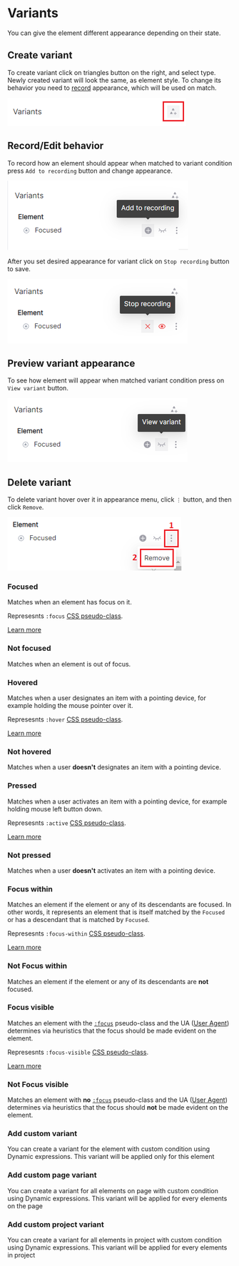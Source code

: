 # Variants

You can give the element different appearance depending on their state.

## Create variant

To create variant click on triangles button on the right, and select type. Newly created variant will look the same, as element style. To change its behavior you need to [record](ki.md#record-behavior) appearance, which will be used on match.&#x20;

![](<../.gitbook/assets/image (1).png>)

## Record/Edit behavior

To record how an element should appear when matched to variant condition press `Add to recording` button and change appearance.

<img src="../.gitbook/assets/image (7).png" alt="" data-size="original">

After you set desired appearance for variant click on `Stop recording` button to save.

&#x20;![](<../.gitbook/assets/image (9).png>)

## Preview variant appearance

To see how element will appear when matched variant condition press on `View variant` button.

![](<../.gitbook/assets/image (4).png>)



## Delete variant

To delete variant hover over it in appearance menu, click `⋮` button, and then click `Remove`.

<img src="../.gitbook/assets/image (6).png" alt="" data-size="original">

### Focused

Matches when an element has focus on it.&#x20;

Represesnts `:focus` [CSS pseudo-class](https://developer.mozilla.org/en-US/docs/Web/CSS/Pseudo-classes).&#x20;

[Learn more](https://developer.mozilla.org/en-US/docs/Web/CSS/:focus)

### Not focused

Matches when an element is out of focus.

### Hovered

Matches when a user designates an item with a pointing device, for example holding the mouse pointer over it.&#x20;

Represesnts `:hover` [CSS pseudo-class](https://developer.mozilla.org/en-US/docs/Web/CSS/Pseudo-classes).&#x20;

[Learn more](https://developer.mozilla.org/en-US/docs/Web/CSS/:hover)

### Not hovered

Matches when a user **doesn't** designates an item with a pointing device.

### Pressed

Matches when a user activates an item with a pointing device, for example holding mouse left button down.&#x20;

Represesnts `:active` [CSS pseudo-class](https://developer.mozilla.org/en-US/docs/Web/CSS/Pseudo-classes).

[Learn more](https://developer.mozilla.org/en-US/docs/Web/CSS/:active)

### Not pressed

Matches when a user **doesn't** activates an item with a pointing device.

### Focus within

Matches an element if the element or any of its descendants are focused. In other words, it represents an element that is itself matched by the `Focused` or has a descendant that is matched by `Focused`.&#x20;

Represesnts `:focus-within` [CSS pseudo-class](https://developer.mozilla.org/en-US/docs/Web/CSS/Pseudo-classes).

[Learn more](https://developer.mozilla.org/en-US/docs/Web/CSS/:focus-within)

### Not Focus within

Matches an element if the element or any of its descendants are **not** focused.

### Focus visible

Matches an element with the [`:focus`](https://developer.mozilla.org/en-US/docs/Web/CSS/:focus) pseudo-class and the UA ([User Agent](https://developer.mozilla.org/en-US/docs/Glossary/User\_agent)) determines via heuristics that the focus should be made evident on the element.

Represesnts `:focus-visible` [CSS pseudo-class](https://developer.mozilla.org/en-US/docs/Web/CSS/Pseudo-classes).

[Learn more](https://developer.mozilla.org/en-US/docs/Web/CSS/:focus-visible)

### Not Focus visible

Matches an element with **no** [`:focus`](https://developer.mozilla.org/en-US/docs/Web/CSS/:focus) pseudo-class and the UA ([User Agent](https://developer.mozilla.org/en-US/docs/Glossary/User\_agent)) determines via heuristics that the focus should **not** be made evident on the element.

### Add custom variant

You can create a variant for the element with custom condition using Dynamic expressions. This variant will be applied only for this element

### Add custom page variant

You can create a variant for all elements on page with custom condition using Dynamic expressions. This variant will be applied for every elements on the page

### Add custom project variant&#x20;

You can create a variant for all elements in project with custom condition using Dynamic expressions. This variant will be applied for every elements in project

